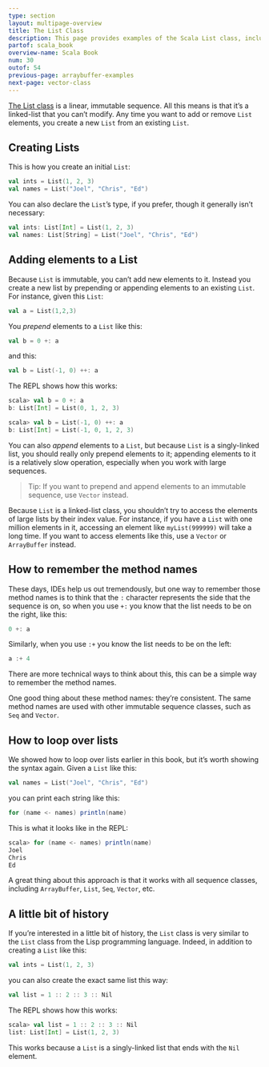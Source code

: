 ```yaml
---
type: section
layout: multipage-overview
title: The List Class
description: This page provides examples of the Scala List class, including how to add and remove elements from a List.
partof: scala_book
overview-name: Scala Book
num: 30
outof: 54
previous-page: arraybuffer-examples
next-page: vector-class
---
```


[The List class](https://www.scala-lang.org/api/current/scala/collection/immutable/List.html) is a linear, immutable sequence. All this means is that it’s a linked-list that you can’t modify. Any time you want to add or remove `List` elements, you create a new `List` from an existing `List`.


## Creating Lists

This is how you create an initial `List`:

```scala
val ints = List(1, 2, 3)
val names = List("Joel", "Chris", "Ed")
```

You can also declare the `List`’s type, if you prefer, though it generally isn’t necessary:

```scala
val ints: List[Int] = List(1, 2, 3)
val names: List[String] = List("Joel", "Chris", "Ed")
```



## Adding elements to a List

Because `List` is immutable, you can’t add new elements to it. Instead you create a new list by prepending or appending elements to an existing `List`. For instance, given this `List`:

```scala
val a = List(1,2,3)
```

You *prepend* elements to a `List` like this:

```scala
val b = 0 +: a
```

and this:

```scala
val b = List(-1, 0) ++: a
```

The REPL shows how this works:

```scala
scala> val b = 0 +: a
b: List[Int] = List(0, 1, 2, 3)

scala> val b = List(-1, 0) ++: a
b: List[Int] = List(-1, 0, 1, 2, 3)
```

You can also *append* elements to a `List`, but because `List` is a singly-linked list, you should really only prepend elements to it; appending elements to it is a relatively slow operation, especially when you work with large sequences.

>Tip: If you want to prepend and append elements to an immutable sequence, use `Vector` instead.

Because `List` is a linked-list class, you shouldn’t try to access the elements of large lists by their index value. For instance, if you have a `List` with one million elements in it, accessing an element like `myList(999999)` will take a long time. If you want to access elements like this, use a `Vector` or `ArrayBuffer` instead.



## How to remember the method names

These days, IDEs help us out tremendously, but one way to remember those method names is to think that the `:` character represents the side that the sequence is on, so when you use `+:` you know that the list needs to be on the right, like this:

```scala
0 +: a
```

Similarly, when you use `:+` you know the list needs to be on the left:

```scala
a :+ 4
```

There are more technical ways to think about this, this can be a simple way to remember the method names.

One good thing about these method names: they’re consistent. The same method names are used with other immutable sequence classes, such as `Seq` and `Vector`.



## How to loop over lists

We showed how to loop over lists earlier in this book, but it’s worth showing the syntax again. Given a `List` like this:

```scala
val names = List("Joel", "Chris", "Ed")
```

you can print each string like this:

```scala
for (name <- names) println(name)
```

This is what it looks like in the REPL:

```scala
scala> for (name <- names) println(name)
Joel
Chris
Ed
```

A great thing about this approach is that it works with all sequence classes, including `ArrayBuffer`, `List`, `Seq`, `Vector`, etc.



## A little bit of history

If you’re interested in a little bit of history, the `List` class is very similar to the `List` class from the Lisp programming language. Indeed, in addition to creating a `List` like this:

```scala
val ints = List(1, 2, 3)
```

you can also create the exact same list this way:

```scala
val list = 1 :: 2 :: 3 :: Nil
```

The REPL shows how this works:

```scala
scala> val list = 1 :: 2 :: 3 :: Nil
list: List[Int] = List(1, 2, 3)
```

This works because a `List` is a singly-linked list that ends with the `Nil` element.












